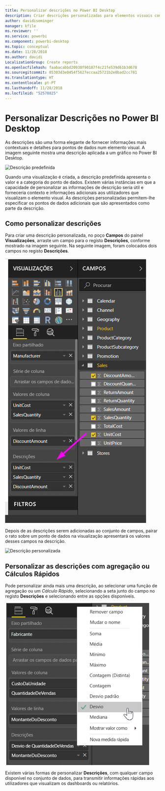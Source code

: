 ```yaml
---
title: Personalizar descrições no Power BI Desktop
description: Criar descrições personalizadas para elementos visuais com arrastar e largar
author: davidiseminger
manager: kfile
ms.reviewer: ''
ms.service: powerbi
ms.component: powerbi-desktop
ms.topic: conceptual
ms.date: 11/28/2018
ms.author: davidi
LocalizationGroup: Create reports
ms.openlocfilehash: faabacabbd20930f90187f4c21fe539d61b3d678
ms.sourcegitcommit: 05303d3e0454f5627eccaa25721b2e0bad2cc781
ms.translationtype: HT
ms.contentlocale: pt-PT
ms.lasthandoff: 11/28/2018
ms.locfileid: "52578825"
---
```

# <a name="customizing-tooltips-in-power-bi-desktop"></a>Personalizar Descrições no Power BI Desktop
As descrições são uma forma elegante de fornecer informações mais contextuais e detalhes para pontos de dados num elemento visual. A imagem seguinte mostra uma descrição aplicada a um gráfico no Power BI Desktop.

![Descrição predefinida](media/desktop-custom-tooltips/custom-tooltips-1.png)

Quando uma visualização é criada, a descrição predefinida apresenta o valor e a categoria do ponto de dados. Existem várias instâncias em que a capacidade de personalizar as informações de descrição seria útil e forneceria contexto e informações adicionais aos utilizadores que visualizam o elemento visual. As descrições personalizadas permitem-lhe especificar os pontos de dados adicionais que são apresentados como parte da descrição.

## <a name="how-to-customize-tooltips"></a>Como personalizar descrições
Para criar uma descrição personalizada, no poço **Campos** do painel **Visualizações**, arraste um campo para o registo **Descrições**, conforme mostrado na imagem seguinte. Na seguinte imagem, foram colocados dois campos no registo **Descrições**.

![Adicionar campos de descrição](media/desktop-custom-tooltips/custom-tooltips-2.png)

Depois de as descrições serem adicionadas ao conjunto de campos, pairar o rato sobre um ponto de dados na visualização apresentará os valores desses campos na descrição.

![Descrição personalizada](media/desktop-custom-tooltips/custom-tooltips-3.png)

## <a name="customizing-tooltips-with-aggregation-or-quick-calcs"></a>Personalizar as descrições com agregação ou Cálculos Rápidos
Pode personalizar ainda mais uma descrição, ao selecionar uma função de agregação ou um *Cálculo Rápido*, selecionando a seta junto do campo no registo **Descrições** e selecionando entre as opções disponíveis.

![Descrição com Cálculo Rápido](media/desktop-custom-tooltips/custom-tooltips-4.png)

Existem várias formas de personalizar **Descrições**, com qualquer campo disponível no conjunto de dados, para transmitir informações rápidas aos utilizadores que visualizam os dashboards ou relatórios.

